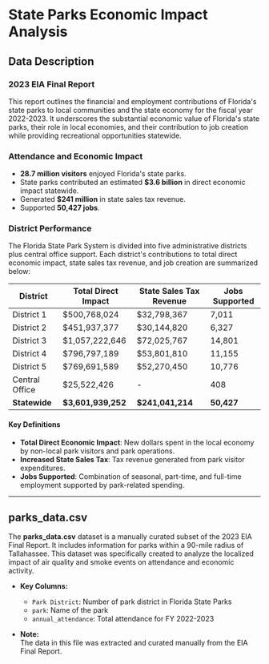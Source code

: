 # State Parks Economic Impact Analysis

## Data Description

### 2023 EIA Final Report
This report outlines the financial and employment contributions of Florida's state parks to local communities and the state economy for the fiscal year 2022-2023.
It underscores the substantial economic value of Florida's state parks, their role in local economies, and their contribution to job creation while providing recreational opportunities statewide.
### Attendance and Economic Impact  
- **28.7 million visitors** enjoyed Florida's state parks.  
- State parks contributed an estimated **$3.6 billion** in direct economic impact statewide.  
- Generated **$241 million** in state sales tax revenue.  
- Supported **50,427 jobs**.  

### District Performance  
The Florida State Park System is divided into five administrative districts plus central office support. Each district's contributions to total direct economic impact, state sales tax revenue, and job creation are summarized below:

| District       | Total Direct Impact | State Sales Tax Revenue | Jobs Supported |
|----------------|----------------------|--------------------------|----------------|
| District 1     | $500,768,024        | $32,798,367             | 7,011          |
| District 2     | $451,937,377        | $30,144,820             | 6,327          |
| District 3     | $1,057,222,646      | $72,025,767             | 14,801         |
| District 4     | $796,797,189        | $53,801,810             | 11,155         |
| District 5     | $769,691,589        | $52,270,450             | 10,776         |
| Central Office | $25,522,426         | -                       | 408            |
| **Statewide**  | **$3,601,939,252**  | **$241,041,214**        | **50,427**     |


#### Key Definitions  
- **Total Direct Economic Impact**: New dollars spent in the local economy by non-local park visitors and park operations.  
- **Increased State Sales Tax**: Tax revenue generated from park visitor expenditures.  
- **Jobs Supported**: Combination of seasonal, part-time, and full-time employment supported by park-related spending.  


---
## parks_data.csv
The **parks_data.csv** dataset is a manually curated subset of the 2023 EIA Final Report. It includes information for parks within a 90-mile radius of Tallahassee. This dataset was specifically created to analyze the localized impact of air quality and smoke events on attendance and economic activity.  

- **Key Columns:**
  - `Park District`: Number of park district in Florida State Parks
  - `park`: Name of the park  
  - `annual_attendance`: Total attendance for FY 2022-2023  

- **Note:**  
  The data in this file was extracted and curated manually from the EIA Final Report.

